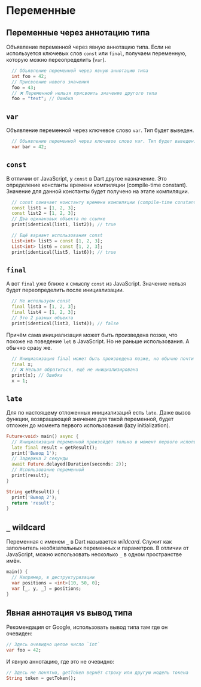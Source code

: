 # Переменные

## Переменные через аннотацию типа

Объявление переменной через явную аннотацию типа.
Если не используется ключевых слов `const` или `final`,
получаем переменную, которую можно переопределить (`var`).

```dart _code/variables.dart:2-7
  // Объявление переменной через явную аннотацию типа
  int foo = 42;
  // Присвоение нового значения
  foo = 43;
  // ❌ Переменной нельзя присвоить значение другого типа
  foo = "text"; // Ошибка
```

## `var`

Объявление переменной через ключевое слово `var`. Тип будет выведен.

```dart _code/variables.dart:9-10
  // Объявление переменной через ключевое слово var. Тип будет выведен.
  var bar = 42;
```

## `const`

В отличии от JavaScript, у `const` в Dart другое назначение.
Это определение константы времени компиляции (compile-time constant).
Значение для данной константы будет получено на этапе компиляции.

```dart _code/variables.dart:12-21
  // const означает константу времени компиляции (compile-time constant).
  const list1 = [1, 2, 3];
  const list2 = [1, 2, 3];
  // Два одинаковых объекта по ссылке
  print(identical(list1, list2)); // true

  // Ещё вариант использования const
  List<int> list5 = const [1, 2, 3];
  List<int> list6 = const [1, 2, 3];
  print(identical(list5, list6)); // true
```

## `final`

А вот `final` уже ближе к смыслу `const` из JavaScript.
Значение нельзя будет переопределить после инициализации.

```dart _code/variables.dart:23-27
  // Не используем const
  final list3 = [1, 2, 3];
  final list4 = [1, 2, 3];
  // Это 2 разных объекта
  print(identical(list3, list4)); // false
```

Причём сама инициализация может быть произведена позже,
что похоже на поведение `let` в JavaScript.
Но не раньше использования. А обычно сразу же.

```dart _code/variables.dart:29-33
  // Инициализация final может быть произведена позже, но обычно почти сразу
  final x;
  // ❌ Нельзя обратиться, ещё не инициализирована
  print(x); // Ошибка
  x = 1;
```

## `late`

Для по настоящему отложенных инициализаций есть `late`.
Даже вызов функции, возвращающей значение для такой переменной,
будет отложен до момента первого использования (lazy initialization).

```dart _code/late.dart
Future<void> main() async {
  // Инициализация переменной произойдёт только в момент первого использования
  late final result = getResult();
  print('Вывод 1');
  // Задержка 2 секунды
  await Future.delayed(Duration(seconds: 2));
  // Использование переменной
  print(result);
}

String getResult() {
  print('Вывод 2');
  return 'result';
}
```

## `_` wildcard

Переменная с именем `_` в Dart называется _wildcard_.
Служит как заполнитель необязательных переменных и параметров.
В отличии от JavaScript, можно использовать несколько `_`
в одном пространстве имён.

```dart
main() {
  // Например, в деструктуризации
  var positions = <int>[10, 50, 0];
  var [_, y, _] = positions;
}
```

## Явная аннотация vs вывод типа

Рекомендация от Google, использовать вывод типа там где он очевиден:

```dart
// Здесь очевидно целое число `int`
var foo = 42; 
```

И явную аннотацию, где это не очевидно:

```dart
// Здесь не понятно, getToken вернёт строку или другую модель токена
String token = getToken();
```

